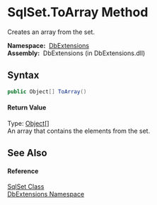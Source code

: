 SqlSet.ToArray Method
=====================
  Creates an array from the set.

  **Namespace:**  [DbExtensions][1]  
  **Assembly:**  DbExtensions (in DbExtensions.dll)

Syntax
------

```csharp
public Object[] ToArray()
```

#### Return Value
Type: [Object][2][]  
An array that contains the elements from the set.

See Also
--------

#### Reference
[SqlSet Class][3]  
[DbExtensions Namespace][1]  

[1]: ../README.md
[2]: http://msdn.microsoft.com/en-us/library/e5kfa45b
[3]: README.md
